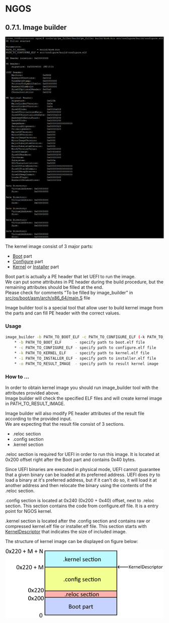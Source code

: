 NGOS
====

0.7.1. Image builder
--------------------

<p align="center">
    <img src="https://github.com/Gris87/ngos/blob/master/tools/qt/image_builder/Screenshot.png?raw=true" alt="Screenshot"/>
</p>

The kernel image consist of 3 major parts:
* [Boot](../../../../src/os/boot/) part
* [Configure](../../../../src/os/configure/) part
* [Kernel](../../../../src/os/kernel/) or [Installer](../../../../src/os/installer/) part

Boot part is actually a PE header that let UEFI to run the image.<br/>
We can put some attributes in PE header during the build procedure, but the remaining attributes should be filled at the end.<br/>
Please check for comments "To be filled by image_builder" in [src/os/boot/asm/arch/x86_64/main.S](../../../../src/os/boot/asm/arch/x86_64/main.S) file

Image builder tool is a special tool that allow user to build kernel image from the parts and can fill PE header with the correct values.

### Usage

```sh
image_builder -b PATH_TO_BOOT_ELF -c PATH_TO_CONFIGURE_ELF (-k PATH_TO_KERNEL_ELF | -i PATH_TO_INSTALLER_ELF) -o PATH_TO_RESULT_IMAGE
    * -b PATH_TO_BOOT_ELF      - specify path to boot.elf file
    * -c PATH_TO_CONFIGURE_ELF - specify path to configure.elf file
    * -k PATH_TO_KERNEL_ELF    - specify path to kernel.elf file
    * -i PATH_TO_INSTALLER_ELF - specify path to installer.elf file
    * -o PATH_TO_RESULT_IMAGE  - specify path to result kernel image
```

### How to ...

In order to obtain kernel image you should run image_builder tool with the attributes provided above.<br/>
Image builder will check the specified ELF files and will create kernel image in PATH_TO_RESULT_IMAGE.

Image builder will also modify PE header attributes of the result file according to the provided input.<br/>
We are expecting that the result file consist of 3 sections.
* .reloc section
* .config section
* .kernel section

.reloc section is required for UEFI in order to run this image. It is located at 0x200 offset right after the Boot part and contains 0x40 bytes.

Since UEFI binaries are executed in physical mode, UEFI cannot guarantee that a given binary can be loaded at its preferred address. UEFI does _try_ to load a binary at it's preferred address, but if it can't do so, it will load it at another address and then relocate the binary using the contents of the .reloc section.

.config section is located at 0x240 (0x200 + 0x40) offset, next to .reloc section. This section contains the code from configure.elf file. It is a entry point for NGOS kernel.

.kernel section is located after the .config section and contains raw or compressed kernel.elf file or installer.elf file. This section starts with [KernelDescriptor](../../../../src/os/configure/src/bits64/other/kerneldescriptor.h) that indicates the size of included image.

The structure of kernel image can be displayed on figure below:

<p align="center">
    <img src="https://github.com/Gris87/ngos/blob/master/docs/0.%20Intro/7.%20Tools/1.%20Image%20builder/Image%20structure.png?raw=true" alt="Image structure"/>
</p>
